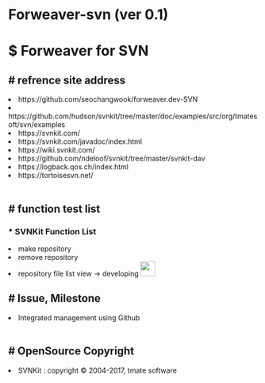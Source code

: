 <h1>Forweaver-svn (ver 0.1)</h1>
<div>
<h1><label>$ Forweaver for SVN</h1></label>
</div>
<div>
<h2><label># refrence site address</label></h2>
<li>https://github.com/seochangwook/forweaver.dev-SVN</li>
<li>https://github.com/hudson/svnkit/tree/master/doc/examples/src/org/tmatesoft/svn/examples</li>
<li>https://svnkit.com/</li>
<li>https://svnkit.com/javadoc/index.html</li>
<li>https://wiki.svnkit.com/</li>
<li>https://github.com/ndeloof/svnkit/tree/master/svnkit-dav</li>
<li>https://logback.qos.ch/index.html</li>
<li>https://tortoisesvn.net/</li>
</div>
<br>
<div>
<h2><label># function test list</label></h2>
<h3><label>* SVNKit Function List</label></h3>
<li>make repository</li>
<li>remove repository</li>
<li>repository file list view -> developing
<img src="https://raw.githubusercontent.com/seochangwook/forweaver.dev-SVN/master/gitimage/fixicon.png" width="30" height="30">
</li>
</div>
<div>
<h2><label># Issue, Milestone</label></h2>
<li>Integrated management using Github</li>
</div>
<br>
<h2><label># OpenSource Copyright</label></h2>
<li>SVNKit : copyright © 2004-2017, tmate software</li>

